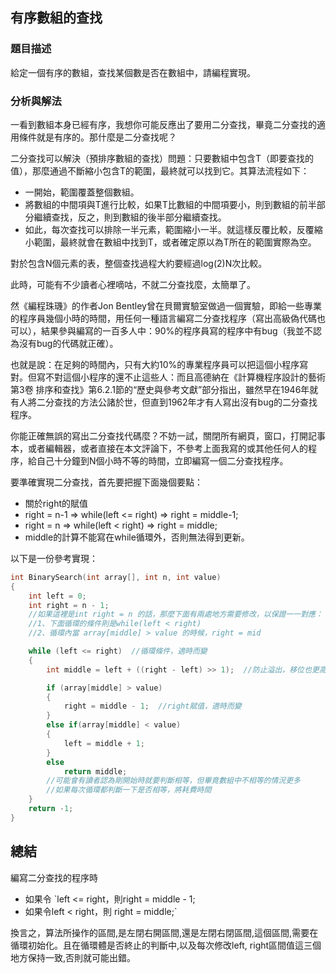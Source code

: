 ## 有序數組的查找

### 題目描述

給定一個有序的數組，查找某個數是否在數組中，請編程實現。

### 分析與解法

一看到數組本身已經有序，我想你可能反應出了要用二分查找，畢竟二分查找的適用條件就是有序的。那什麼是二分查找呢？

二分查找可以解決（預排序數組的查找）問題：只要數組中包含T（即要查找的值），那麼通過不斷縮小包含T的範圍，最終就可以找到它。其算法流程如下：

 - 一開始，範圍覆蓋整個數組。
 - 將數組的中間項與T進行比較，如果T比數組的中間項要小，則到數組的前半部分繼續查找，反之，則到數組的後半部分繼續查找。
 - 如此，每次查找可以排除一半元素，範圍縮小一半。就這樣反覆比較，反覆縮小範圍，最終就會在數組中找到T，或者確定原以為T所在的範圍實際為空。

對於包含N個元素的表，整個查找過程大約要經過log(2)N次比較。

此時，可能有不少讀者心裡嘀咕，不就二分查找麼，太簡單了。

然《編程珠璣》的作者Jon Bentley曾在貝爾實驗室做過一個實驗，即給一些專業的程序員幾個小時的時間，用任何一種語言編寫二分查找程序（寫出高級偽代碼也可以），結果參與編寫的一百多人中：90%的程序員寫的程序中有bug（我並不認為沒有bug的代碼就正確）。

也就是說：在足夠的時間內，只有大約10%的專業程序員可以把這個小程序寫對。但寫不對這個小程序的還不止這些人：而且高德納在《計算機程序設計的藝術 第3卷 排序和查找》第6.2.1節的“歷史與參考文獻”部分指出，雖然早在1946年就有人將二分查找的方法公諸於世，但直到1962年才有人寫出沒有bug的二分查找程序。

你能正確無誤的寫出二分查找代碼麼？不妨一試，關閉所有網頁，窗口，打開記事本，或者編輯器，或者直接在本文評論下，不參考上面我寫的或其他任何人的程序，給自己十分鐘到N個小時不等的時間，立即編寫一個二分查找程序。

要準確實現二分查找，首先要把握下面幾個要點：
 - 關於right的賦值
- right = n-1 => while(left <= right) => right = middle-1;
- right = n   => while(left <  right) => right = middle;
 - middle的計算不能寫在while循環外，否則無法得到更新。

以下是一份參考實現：
```cpp
int BinarySearch(int array[], int n, int value)
{
    int left = 0;
    int right = n - 1;
    //如果這裡是int right = n 的話，那麼下面有兩處地方需要修改，以保證一一對應：
    //1、下面循環的條件則是while(left < right)
    //2、循環內當 array[middle] > value 的時候，right = mid

    while (left <= right)  //循環條件，適時而變
    {
        int middle = left + ((right - left) >> 1);  //防止溢出，移位也更高效。同時，每次循環都需要更新。

        if (array[middle] > value)
        {
            right = middle - 1;  //right賦值，適時而變
        }
        else if(array[middle] < value)
        {
            left = middle + 1;
        }
        else
            return middle;
        //可能會有讀者認為剛開始時就要判斷相等，但畢竟數組中不相等的情況更多
        //如果每次循環都判斷一下是否相等，將耗費時間
    }
    return -1;
}
```

## 總結

編寫二分查找的程序時
 - 如果令 `left <= right，則right = middle - 1;
 - 如果令left < right，則 right = middle;`

換言之，算法所操作的區間,是左閉右開區間,還是左閉右閉區間,這個區間,需要在循環初始化。且在循環體是否終止的判斷中,以及每次修改left, right區間值這三個地方保持一致,否則就可能出錯。
